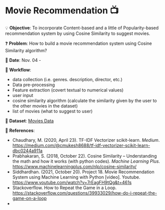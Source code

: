 # Movie Recommendation 📺

💡
**Objective**: To incorporate Content-based and a little of Popularity-based recommendation system by using Cosine Similarity to suggest movies.

❓
**Problem**: How to build a movie recommendation system using Cosine Similarity algorithm?

📅
**Date**: Nov. 04 - 

📝
**Workflow**:
- data collection (i.e. genres. description, director, etc.)
- Data pre-processing
- Feature extraction (covert textual to numerical values)
- user input
- cosine similarity algorithm (calculate the similarity given by the user to the other movies in the dataset)
- list of movies (what to suggest to user)

🔢
**Dataset**: [Movies Data](https://github.com/e-paj/Machine-Learning-Projects/tree/main/CASE%205:%20Movie%20Recommendation/DATA)

📜
**References**:
- Chaudhary, M. (2020, April 23). TF-IDF Vectorizer scikit-learn. *Medium*. https://medium.com/@cmukesh8688/tf-idf-vectorizer-scikit-learn-dbc0244a911a
- Prabhakaran, S. (2018, October 22). Cosine Similarity – Understanding the math and how it works (with python codes). *Machine Learning Plus*. https://www.machinelearningplus.com/nlp/cosine-similarity/
- Siddhardhan. (2021, October 20). Project 18. Movie Recommendation System using Machine Learning with Python [video]. Youtube. https://www.youtube.com/watch?v=7rEagFH9tQg&t=461s
- Stackoverflow. How to Repeat the Game in a Loop. https://stackoverflow.com/questions/39933029/how-do-i-repeat-the-game-on-a-loop
-  
